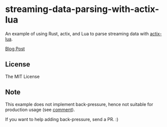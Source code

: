 # streaming-data-parsing-with-actix-lua

An example of using Rust, actix, and Lua to parse streaming data with [actix-lua](https://github.com/poga/actix-lua).

[Blog Post](https://devpoga.org/post/parsing-streaming-data-actix-lua/)

## License

The MIT License

## Note

This example does not implement back-pressure, hence not suitable for production usage (see [comment](https://www.reddit.com/r/rust/comments/9nijmg/analyze_streaming_data_with_rust_and_lua/e7qvrj2/)).

If you want to help adding back-pressure, send a PR. :)
